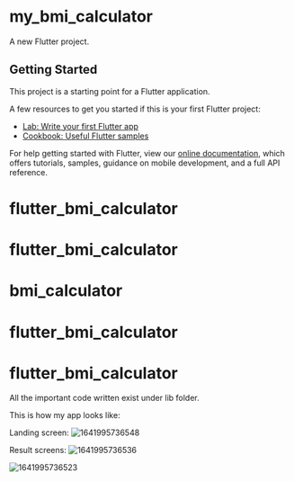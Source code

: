 # my_bmi_calculator

A new Flutter project.

## Getting Started

This project is a starting point for a Flutter application.

A few resources to get you started if this is your first Flutter project:

- [Lab: Write your first Flutter app](https://flutter.dev/docs/get-started/codelab)
- [Cookbook: Useful Flutter samples](https://flutter.dev/docs/cookbook)

For help getting started with Flutter, view our
[online documentation](https://flutter.dev/docs), which offers tutorials,
samples, guidance on mobile development, and a full API reference.
# flutter_bmi_calculator
# flutter_bmi_calculator
# bmi_calculator
# flutter_bmi_calculator
# flutter_bmi_calculator


All the important code written exist under lib folder.

This is how my app looks like:

Landing screen:
![1641995736548](https://user-images.githubusercontent.com/27567403/149154661-e95a166b-7b67-46f9-8282-6b3eae0158ba.jpg)

Result screens:
![1641995736536](https://user-images.githubusercontent.com/27567403/149154778-6ce74e8c-4cec-4d43-90a4-772d2248c63e.jpg)

![1641995736523](https://user-images.githubusercontent.com/27567403/149155079-b826d9f7-e6b8-425a-b4dc-9c06f7e8f4f7.jpg)
